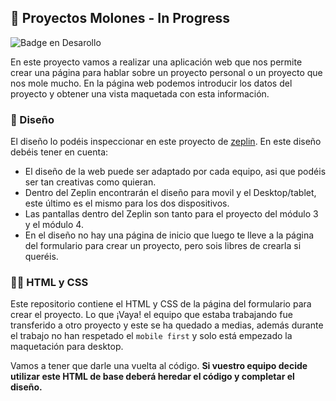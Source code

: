 ## :construction: Proyectos Molones - In Progress

![Badge en Desarollo](https://img.shields.io/badge/STATUS-IN%20PROGRESS-green)

En este proyecto vamos a realizar una aplicación web que nos permite crear una página para hablar sobre un proyecto personal o un proyecto que nos mole mucho. En la página web podemos introducir los datos del proyecto y obtener una vista maquetada con esta información.

### :hammer: Diseño

El diseño lo podéis inspeccionar en este proyecto de [zeplin](https://zpl.io/DlrJNMl). En este diseño debéis tener en cuenta:

- El diseño de la web puede ser adaptado por cada equipo, asi que podéis ser tan creativas como quieran.
- Dentro del Zeplin encontrarán el diseño para movil y el Desktop/tablet, este último es el mismo para los dos dispositivos.
- Las pantallas dentro del Zeplin son tanto para el proyecto del módulo 3 y el módulo 4.
- En el diseño no hay una página de inicio que luego te lleve a la página del formulario para crear un proyecto, pero sois libres de crearla si queréis.

### :woman_technologist: HTML y CSS

Este repositorio contiene el HTML y CSS de la página del formulario para crear el proyecto. Lo que ¡Vaya! el equipo que estaba trabajando fue transferido a otro proyecto y este se ha quedado a medias, además durante el trabajo no han respetado el `mobile first` y solo está empezado la maquetación para desktop.

Vamos a tener que darle una vuelta al código. **Si vuestro equipo decide utilizar este HTML de base deberá heredar el código y completar el diseño.**
